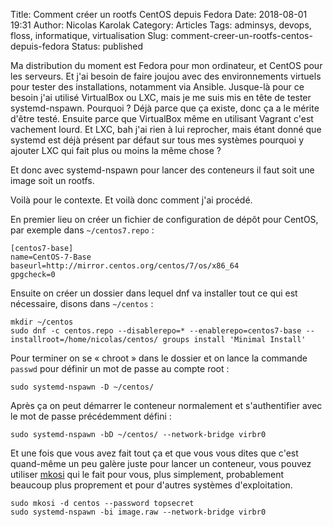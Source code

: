 Title: Comment créer un rootfs CentOS depuis Fedora
Date: 2018-08-01 19:31
Author: Nicolas Karolak
Category: Articles
Tags: adminsys, devops, floss, informatique, virtualisation
Slug: comment-creer-un-rootfs-centos-depuis-fedora
Status: published

Ma distribution du moment est Fedora pour mon ordinateur, et CentOS pour les serveurs. Et j'ai besoin de faire joujou avec des environnements virtuels pour tester des installations, notamment via Ansible. Jusque-là pour ce besoin j'ai utilisé VirtualBox ou LXC, mais je me suis mis en tête de tester systemd-nspawn. Pourquoi ? Déjà parce que ça existe, donc ça a le mérite d'être testé. Ensuite parce que VirtualBox même en utilisant Vagrant c'est vachement lourd. Et LXC, bah j'ai rien à lui reprocher, mais étant donné que systemd est déjà présent par défaut sur tous mes systèmes pourquoi y ajouter LXC qui fait plus ou moins la même chose ?

Et donc avec systemd-nspawn pour lancer des conteneurs il faut soit une image soit un rootfs.

Voilà pour le contexte. Et voilà donc comment j'ai procédé.

En premier lieu on créer un fichier de configuration de dépôt pour CentOS, par exemple dans `~/centos7.repo` :

```
[centos7-base]
name=CentOS-7-Base
baseurl=http://mirror.centos.org/centos/7/os/x86_64
gpgcheck=0
```

Ensuite on créer un dossier dans lequel dnf va installer tout ce qui est nécessaire, disons dans `~/centos` :

```
mkdir ~/centos
sudo dnf -c centos.repo --disablerepo=* --enablerepo=centos7-base --installroot=/home/nicolas/centos/ groups install 'Minimal Install'
```

Pour terminer on se « chroot » dans le dossier et on lance la commande `passwd` pour définir un mot de passe au compte root :

```
sudo systemd-nspawn -D ~/centos/
```

Après ça on peut démarrer le conteneur normalement et s'authentifier avec le mot de passe précédemment défini :

```
sudo systemd-nspawn -bD ~/centos/ --network-bridge virbr0
```

Et une fois que vous avez fait tout ça et que vous vous dites que c'est quand-même un peu galère juste pour lancer un conteneur, vous pouvez utiliser [mkosi](http://0pointer.net/blog/mkosi-a-tool-for-generating-os-images.html) qui le fait pour vous, plus simplement, probablement beaucoup plus proprement et pour d'autres systèmes d'exploitation.

```
sudo mkosi -d centos --password topsecret
sudo systemd-nspawn -bi image.raw --network-bridge virbr0
```
